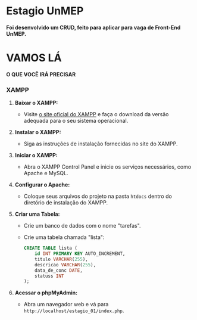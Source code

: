 # Estagio UnMEP

**Foi desenvolvido um CRUD, feito para aplicar para vaga de Front-End UnMEP.**

# VAMOS LÁ

**O QUE VOCÊ IRÁ PRECISAR**

### XAMPP

1. **Baixar o XAMPP:**
   - Visite [o site oficial do XAMPP](https://www.apachefriends.org/index.html) e faça o download da versão adequada para o seu sistema operacional.

2. **Instalar o XAMPP:**
   - Siga as instruções de instalação fornecidas no site do XAMPP.

3. **Iniciar o XAMPP:**
   - Abra o XAMPP Control Panel e inicie os serviços necessários, como Apache e MySQL.

4. **Configurar o Apache:**
   - Coloque seus arquivos do projeto na pasta `htdocs` dentro do diretório de instalação do XAMPP.
  
5. **Criar uma Tabela:**
   - Crie um banco de dados com o nome "tarefas".
   - Crie uma tabela chamada "lista":

     ```sql
     CREATE TABLE lista (
         id INT PRIMARY KEY AUTO_INCREMENT,
         titulo VARCHAR(255),
         descricao VARCHAR(255),
         data_de_conc DATE,
         statuss INT
     );
     ```

6. **Acessar o phpMyAdmin:**
   - Abra um navegador web e vá para `http://localhost/estagio_01/index.php`.



